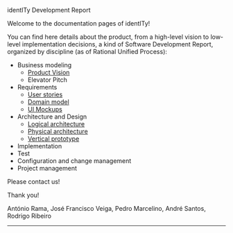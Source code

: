 identITy Development Report

Welcome to the documentation pages of identITy!

You can find here details about the product, from a high-level vision to low-level implementation decisions, a kind of Software Development Report, organized by discipline (as of Rational Unified Process): 

* Business modeling 
  * [Product Vision](https://github.com/FEUP-LEIC-ES-2022-23/2LEIC14T4/blob/main/docs/ProductVision.md)
  * Elevator Pitch
* Requirements
  * [User stories](https://github.com/orgs/FEUP-LEIC-ES-2022-23/projects/57)
  * [Domain model](https://github.com/FEUP-LEIC-ES-2022-23/2LEIC14T4/blob/main/images/Domain%20Model.png)
  * [UI Mockups](https://github.com/FEUP-LEIC-ES-2022-23/2LEIC14T4/blob/main/images/Mockups.png)
* Architecture and Design
  * [Logical architecture](https://github.com/FEUP-LEIC-ES-2022-23/2LEIC14T4/blob/main/images/LogicalArchitecture.png)
  * [Physical architecture](https://github.com/FEUP-LEIC-ES-2022-23/2LEIC14T4/blob/main/images/PhysicalArchitecture.png)
  * [Vertical prototype](https://github.com/FEUP-LEIC-ES-2022-23/2LEIC14T4/tree/main/app)
* Implementation
* Test
* Configuration and change management
* Project management

Please contact us! 

Thank you!

António Rama,
José Francisco Veiga,
Pedro Marcelino,
André Santos,
Rodrigo Ribeiro

---

